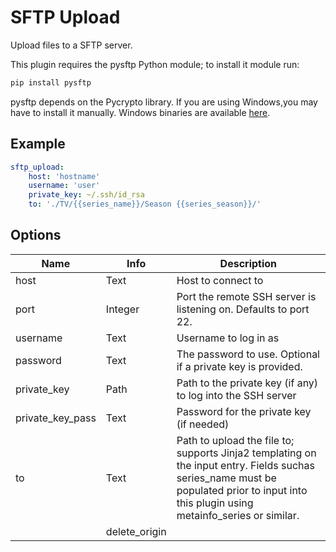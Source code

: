 # SFTP Upload
Upload files to a SFTP server. 

This plugin requires the pysftp Python module; to install it module run:

```cmd
pip install pysftp
```

pysftp depends on the Pycrypto library. If you are using Windows,you may have to install it manually. Windows binaries are available [here](http://www.voidspace.org.uk/python/modules.shtml#pycrypto).

## Example

```yaml
sftp_upload:
    host: 'hostname'
    username: 'user'
    private_key: ~/.ssh/id_rsa
    to: './TV/{{series_name}}/Season {{series_season}}/'
```

## Options

| **Name** | **Info** | **Description** |
| --- | --- | --- |
|  host  |  Text  |  Host to connect to  |
|  port  |  Integer  |  Port the remote SSH server is listening on. Defaults to port 22.  |
|  username  |  Text  |  Username to log in as  |
|  password  |  Text  |  The password to use. Optional if a private key is provided.  |
|  private_key  |  Path  |  Path to the private key (if any) to log into the SSH server  |
|  private_key_pass  |  Text  |  Password for the private key (if needed)  |
|  to  |  Text  |  Path to upload the file to; supports Jinja2 templating on the input entry. Fields suchas series_name must be populated prior to input into this plugin using metainfo_series or similar.  |
|| delete_origin || [Yes|No](/Yes|No) || Indicates wheter to delete the original file after a successful upload. ||